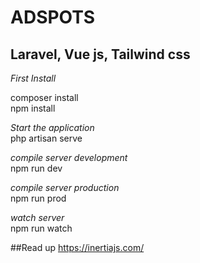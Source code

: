 # ADSPOTS
## Laravel, Vue js, Tailwind css
*First Install*

composer install\
npm install


*Start the application*\
php artisan serve

*compile server development*\
npm run dev

*compile server production*\
npm run prod

*watch server*\
npm run watch

##Read up
https://inertiajs.com/
